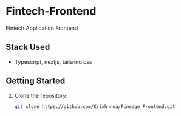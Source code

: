 # Fintech-Frontend
Fintech Application Frontend

## Stack Used
- Typescript, nextjs, tailwind css

## Getting Started
1. Clone the repository:
   ```bash
   git clone https://github.com/Krixhnnna/Finedge_Frontend.git
